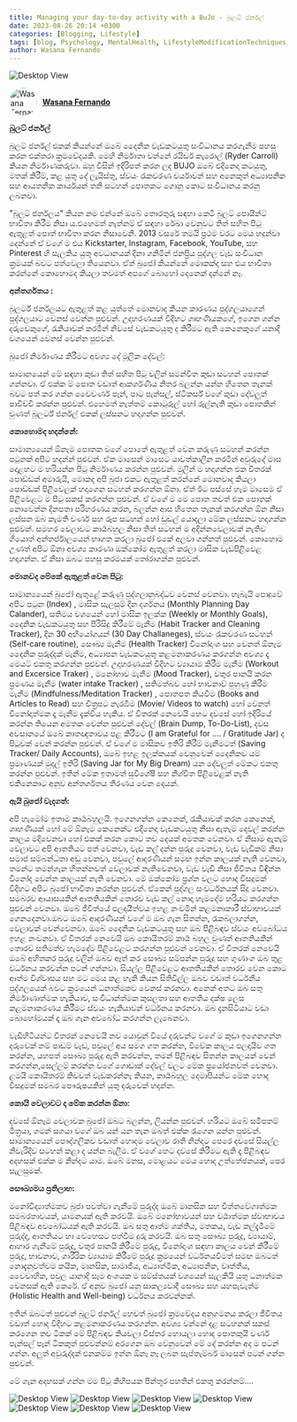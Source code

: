 ```yaml
---
title: Managing your day-to-day activity with a BuJo - බුලට් ජර්නල්
date: 2023-08-26 20:14 +0300
categories: [Blogging, Lifestyle]
tags: [blog, Psychology, MentalHealth, LifestyleModificationTechniques, Daily,BulletJournal, BuJo]
author: Wasana Fernando
---
```


![Desktop View](assets/2.jpg)


<div style="display: flex; align-items: center;">
  <a href="https://www.linkedin.com/in/wasana-fernando-37870295/" target="_blank">
    <img src="https://media.licdn.com/dms/image/v2/D5603AQGNxrYyaj4sKQ/profile-displayphoto-shrink_100_100/profile-displayphoto-shrink_100_100/0/1675773096993?e=1750896000&v=beta&t=QMxNWDG-LjlabMxd6Kkszb2B0yh0u9aE-RMgKn9Qr3U" alt="Wasana Fernando" width="50" height="50" style="border-radius: 50%; margin-right: 10px;">
  </a>
  <a href="https://www.linkedin.com/in/wasana-fernando-37870295/" target="_blank" style="font-weight: bold;">Wasana Fernando</a>
</div>


**බුලට් ජර්නල්**


බුලට් ජර්නල් එකක් කියන්නේ ඔබේ දෛනික වැඩකටයුතු සංවිධානය කරගැනීම පහසු කරන එක්තරා ක්‍රමවේදයකි. මෙහි නිර්මාතෘ වන්නේ රයිඩර් කැරොල් (Ryder Carroll) කියන නිර්මාණකරුවා. ඔහු විසින් ඉදිරිපත් කරන ලද BUJO ඔබේ එදිනෙදා කටයුතු, මතක් කිරීම්, කළ යුතු දේ ලැයිස්තු, ස්වයං රැකවරණ චර්යාවන් සහ අනෙකුත් අධ්‍යාපනික සහ ආයතනික කාර්යයන් තනි සටහන් පොතකට ගොනු කොට සංවිධානය කරනු ලබනවා.

"බුලට් ජර්නලය" කියන නම එන්නේ ඔබේ තොරතුරු සඳහා කෙටි බුලට් පොයින්ට් භාවිතා කිරීම නිසා ය.එහෙමත් නැත්නම් ඒ සඳහා රේඛා වෙනුවට තිත් සහිත පිටු ඇතුළත් පොත් භාවිතා කරන නිසාවෙනි. 2013 වසරේ තමයි ප්‍රථම වරට මෙය හදුන්වා දෙන්නේ ඒ වගේ ම එය Kickstarter, Instagram, Facebook, YouTube, සහ Pinterest හි සැලකිය යුතු අවධානයක් දිනා ගනිමින් ජනප්‍රිය පුද්ගල වැඩ සංවිධාන ක්‍රමයක් බවට පත්වෙලා තියෙනවා. ඒත් බුජෝ කියන්නේ මොකක්ද සහ එය භාවිතා කරන්නේ කොහොමද කියලා තවමත් අපගේ බොහෝ දෙනෙක් දන්නේ නෑ.

**අන්තර්ගතය :**

බුලර්ට් ජර්නලයට ඇතුළත් කළ යුත්තේ මොනවාද කියන කාරණය පුද්ගලයාගෙන් පුද්ගලයාට වෙනස් වෙන්න පුළුවන්. උදාහරණයක් විදිහට ගෘහණියකගේ, ඉගෙන ගන්න දරුවෙකුගේ, රැකියාවක් කරමින් නිවසේ වැඩකටයුතු ද කිරීමට ඇති කෙනෙකුගේ යනාදි වශයෙන් වෙනස් වෙන්න පුළුවන්.

බුජෝ නිර්මාණය කිරීමට අවශ්‍ය දේ මූලික දේවල්:

සාමානයෙන් මේ සඳහා කුඩා තිත් සහිත පිටු වලින් සමන්විත කුඩා සටහන් පොතක් ගන්නවා. ඒ එක්ක ම් පොත වඩාත් ආකර්ශණීය නිතර බලන්න යන්න හිතෙන තැනක් බවට පත් කර ගන්න වෛවර්ණ පෑන්, පාට පැන්සල්, ස්ටිකර්ස් වගේ කුඩා දේවලුත් පාවිච්චි කරන්න පුළුවන්. එහෙමත් නැත්තම් කොටුරූල් හෝ රූල්නැති කුඩා පොතකින් වුණත් බුලර්ට් ජර්නල් එකක් ලස්සනට හදාගන්න පුළුවන්.

**කොහොමද හදන්නේ:**

සාමාන්‍යයෙන් ඕනෑම පොතක වගේ පොතේ ඇතුළත් වෙන කරුණු සටහන් කරන්න පටුනක් අපිට හදන්න් පුළුවන්. ඒක මාසෙන් මාසෙට යාවත්කාලීන කරමින් අවුරුදේ මාස දොළහට ම හරියන්න පිටු නිර්මාණය කරන්න පුළුවන්. මුලින් ම හදාගන්න එක විතරක් පොඩ්ඩක් අමාරුයි, මොකද අපි බුජා එකට ඇතුළත් කරන්නේ මොනවාද කියලා පොඩ්ඩක් පිළිවෙලක් හදාගෙන සටහන් කරගන්න ඕනා. ඒත් ඊට පස්සේ හැම මාසෙම ඒ පිළිවෙළට ම පිටු සකස් කරගන්න පුළුවන්. ඒ වගේ ම මෙ පොත තවත් එක පොතක් නොවෙන්න දිනපතා පරිහරණය කරන, බලන්න ආස හිතෙන තැනක් කරගන්න ඕන නිසා ලස්සන ඔබ කැමති වර්ණ සහ රූප සටහන් හෝ ඩුඩල් යොදලා මේක ලස්සනට හදාගන්න පුළුවන්. සමහර වෙලාවට කාර්‍යබහුල නිසා තිත් සටහන් ම අදින්නවෙලාවක් නැතිව ගියොත් අන්තර්ජාලයෙන් භාගත කරලා බුජෝ එකේ අලවා ගන්නත් පුළුවන්. කොහොම උණත් අපිට ඕනා අවශ්‍ය කාරණා ඔක්කෝම ඇතුළත් කරලා මාසික වැඩපිළිවෙළ හදාගන්න. ඒ නිසා ඔබට පහසු කරමයක් තෝරාගන්න පුළුවන්.

**මොනවද මේකේ ඇතුළත් වෙන පිටු:**

සාමාන්‍යයෙන් බුජෝ ඇතුළේ කරුණු පුද්ගලානුබද්ධව වෙනස් වෙනවා. හැබැයි පොදුවේ අපිට පටුන (Index) , මාසික සැලසුම් දින දර්ශනය (Monthly Planning Day Calander), සතිමය වශයෙන් හෝ මාසික ඉලක්ක (Weekly or Monthly Goals), දෛනික වැඩකටයුතු සහ පිරිසිදු කිරීමේ මැනීම (Habit Tracker and Cleaning Tracker), දින 30 අභියෝගයන් (30 Day Challaneges), ස්වයං රැකවරණ සටහන් (Self-care routine), සෞඛ්‍ය මැනීම (Health Tracker) විනෝදාංශ සහ වෙනත් ඕනෑම දෛනික පුරුද්දක් මැනීම, අධ්‍යාපන වැඩකටයුතු කළමනාකරණය කරගන්න අවශ්‍ය දෑ මෙයට් එකතු කරගන්න පුළුවන්. උදාහරණයක් විදිහට ව්‍යායාම කිරීම මැනීම (Workout and Excersice Traker) , මනෝභාව මැනීම (Mood Tracker), වතුර පානයි කරන ප්‍රමණය මැනීම (water intake Tracker) , සතිමත්බව හෝ භාවනාව් පුහුණු කිරීම මැනීම (Mindfulness/Meditation Tracker) , පොතපත කියවීම (Books and Articles to Read) සහ චිත්‍රපට නැරඹීම (Movie/ Videos to watch) හෝ වෙනත් විනෝදාත්මක දෑ මැනීම දැක්විය හැකිය. ඒ විතරක් නෙවෙයි හෙට දවසේ හෝ ඉදිරියේ කරන්න තියෙන අමතක වෙන්න පුළුවන් දේවල් (Brain Dump, To-Do-List), දවස අවසානයේ ඔබේ කෘතඥතාවය පළ කිරීමට (I am Grateful for .... / Gratitude Jar) ද පිටුවක් වෙන් කරන්න පුළුවන්. ඒ වගේ ම මාසිකව ඉතිරි කිරීම් මැනීමටත් (Saving Tracker/ Daily Accounts), ඔබේ ඉහළ ඉලක්කයක් වෙනුවෙන් දෛනිකව යම් ප්‍රමාණයක් මුදල් ඉතිරි (Saving Jar for My Big Dream) යන දේවලුත් මේකට එකතු කරන්න පුළුවන්. ඉතින් මේක ඉතාමත් සුවිශේෂී සහ නිශ්චිත පිළිවෙළක් නැති එකිනෙකාට අනුව අන්තර්ගතය තීරණය වෙන දෙයක්.



**ඇයි බුජෝ වැදගත්:**

අපි හැමෝම ඉතාම කාර්‍යබහුලයි. ඉගෙනගන්න කෙනෙක්, රැකියාවක් කරන කෙනෙක්, ශෘහණියක් හෝ මේ ඕනෑම කෙනෙක්ට එදිනෙදා වැඩකටයුතු නිසා ඇතැම් දෙවල් කරන්න කාලය මදිවෙනවා හෝ එකක් කරන කොට තව දෙයක් අමතක වෙනවා. ඒ නිසාම ඇතැම් වෙලාවට අපි ආතතියට පත් වෙනවා, වැඩ කල් දන්න පුරුදු වෙනවා, වැඩ වැඩිකම් නිසා සමාජ සම්බන්ධතා අඩු වෙනවා, පවුලේ ආදරණීයන් සමඟ ඉන්න කාලයක් නැති වෙනවා, තමන්ට තමන්ගැන හිතන්නවත් වෙලාවක් නැතිවෙනවා, වැඩ වැඩි නිසා ජිවිතය විඳින්න විනෝද වෙන්න කාලයක් නැති වෙනවා. මේ ඔක්කෝම ප්‍රශ්න වලට හොද විසදුමක් විදිහට අපිට බුජෝ භාවිතා කරන්න පුළුවන්. ඒකෙන් පුද්ගල සංවර්ධනයක් සිදු වෙනවා. සමබරව ආයාසයකින් ආතතියකින් තොරව වැඩ කල් නොදා හැමදේම හරියට කරගන්න පුළුවන් වෙනවා. ඔබේ ජීවිත්යේ ඵලදායීත්වය ඉහළ නංවමින් කළමනාකාරී ස්වාභාවයක් ගෙනදෙනවා.ඔබට ඔබේ ආදරණීයන් වගේ ම ඔබ ගැන සිතන්න, රැකබලාගන්න, වෙලාවක් වෙන්වෙනවා. ඔබේ දෛනික වැඩකටයුතු සහ ඔබ පිළිබඳව ස්වයං අවබෝධය ඉහළ නංවනවා. ඒ විතරක් නෙවෙයි ඔබ කොයිතරම් කාර්‍ය බහුල වුණත් ආතතියකින් තොරව් සතිමත්ව හැමදේම පිළිවෙළට කරගන්න පුළුවන් වෙනවා. ඒ විතරක් නෙවෙයි ඔබේ අහිතකර පුරුදු වලින් ඔබව ඈත් කර සෞඛ්‍ය සම්පන්න පුරුදු සහ ගුණාංග ඔබ තුළ වර්ධනය කරවන්න පටන් ගන්නවා. සියල්ල පිළිවෙළට ආතතියකින් තොරව වෙන කොට ආත්ම විශ්වාසය සහ මට මෙය කළ හැකි කියන සිතිවිල්ල ඔබව වඩාත් වර්ධනීය පුද්ගලයෙක් බවට ක්‍රමයෙන් ධනාත්මකව වෙනස් කරනවා. අනෙක් අතට ඔබ සතු නිර්මාණාත්මක හැකියාව, සංවිධාන්ත්මක කුසලතා සහ ආතතිය දක්ෂ ලෙස කළමනාකරණය කිරීමට ස්වයං හැකියාවන් වර්ධනය කරනවා. ඔබ දැනසිටියාට වඩා බොහෝමයක් දෑ ඔබ ගැන අවබෝධ කරගන්න ලැබෙනවා.



වැඩිහිටියන්ට විතරක් නෙවෙයි නව යොවුන් වියේ දරුවන්ට වගේ ම කුඩා ඉගෙනගන්න දරුවෙක් නම් පාඩම් වැඩ, පවුලේ අය සමග ගත කරන්න, විවේක කාලය ඵලදායිව ගත කරන්න, යහපත් සෞඛ්‍ය පුරුදු ඇති කරවන්න, තමන් පිළිබඳව සිතන්න කාලයක් වෙන් කරගන්න,සෙල්ලම් කරන්න වගේ ගොඩාක් දේවල් වලට මේක ප්‍රයෝජනවත් වෙනවා. ළමයි කොයිතරම් කිවවත් වැඩකරන්නෑ කියන, කාර්‍යබහුල දෙමාපියන්ට මේක හොද විසදුමක් සමබර පෞරුෂයකින් යුතු දරුවෙක් හදන්න.


**කොයි වෙලාවට ද මේක කරන්න ඕනා:**

දවසේ ඕනෑම වෙලාවක බුජෝ ඔබට බලන්න, ලියන්න පුළුවන්. හරියට ඔබේ සමීපතම් මිත්‍රයා, ගමන් සගයා වගේ ඔබ යන් යන තැන ඔබත් එක්ක රැගෙන යන්න පුළුවන්. සාමාන්‍යයෙන් පෞද්ගලිකව වඩාත් හොදම වෙලාව රාතී නින්දට පෙරෙ දවසේ සියල්ල නිවැරිදිව සටහන් කළා ද යන්න බැලීම. ඒ වගේ හෙට දවසේ කිරීමට ඇති දෑ පිළිබඳව අදහසක් එක්ක ම නින්දට යාම. ඔබේ මනස, මොළයට මෙය හොද උත්තේජනයක්, පෙර සැලසුමක්.

**සෞඛ්‍යමය ප්‍රතිලාභ:**

මනෝවිද්‍යාත්මකව බුජා පවත්වා ගැනීමේ පුරුද්ද ඔබේ මානසික සහ චිත්තවේගාත්මක සමබරතාවයක්, යාමනයක් ඇති කරවයි. ඔබේ මනෝභාවයන් සහ චර්‍යාත්මක ස්වාභාවය පිළිබඳව අවබෝධයක් ඇති කරවයි. ඔබ සතු ආත්ම ශක්තිය, මතකය, වැඩ කල්දැමීමේ පුරුද්ද, ආතතියට හා වෙහෙසට පත්වීම දුරු කරවයි. ඔබ සතු සෞඛ්‍ය පුරුදු, ව්‍යායාම්, ආහාර ගැනීමේ පුරුදු, වතුර පානයි කිරීමේ පුරුදු, විනෝදාංශ සඳහා කාලය වෙන් කිරීමේ පුරුදු, භාවනාව, ශාරීරික ව්‍යායාම කිරීමේ පුරුදු ක්‍රමයෙන් වර්ධනයවීමත් සමඟ ඔබටත් නොදැනුවත්වම කයික, මානසික, සාමාජීය, අධ්‍යාත්මික, අධ්‍යාපනික, වෘත්තීය, වෛවාහික, පවුල යානාදි සෑම අංශයක ම සම්ස්තයක් වශයෙන් සැලකියි යුතු ධනාත්මක වෙනසක් ඇති කෙරේ. ඒ අනුව බුජෝ යනු සාකල්‍යවාදී සෞඛ්‍ය සහ යහපැවැත්ම (Holistic Health and Well-being) වර්ධනය කරවන්නක්.

ඉතින් ඔබටත් පුළුවන් බුලට් ජර්නල් හෙවත් බුජෝ ක්‍රමවේදය අනුගමනය කරලා ජීවිතය වඩාත් හොද විදිහට කළමනාකරණය කරගන්න. අවශ්‍ය වන්නේ දළ සටහනක් සකස් කරගෙන තව ටිකක් මේ පිළිබඳව කියවලා විස්තර හොයලා හොද පොතකුයි වර්ණ පැන්සල් පෑන් ටිකකුත් පුළුවන්නම් අරගෙන ඔබ වෙනුවෙන් මේ දේ කරන්න අද ම පටන් ගන්න. අලුත් අවුරුද්දක් එනකම්ම ඉන්න ඕනෑ නෑ ලබන සැප්තැම්බර් මාසෙන් පටන් ගන්න පුළුවන්.

මේ ගැන අදහසක් ගන්න මම පිටු කිහිපයක පින්තූර පහතින් එකතු කරන්නම්....

![Desktop View](assets/1.jpg)
![Desktop View](assets/2.jpg)
![Desktop View](assets/3.jpg)
![Desktop View](assets/4.jpg)
![Desktop View](assets/5.jpg)
![Desktop View](assets/6.jpg)
![Desktop View](assets/7.jpg)